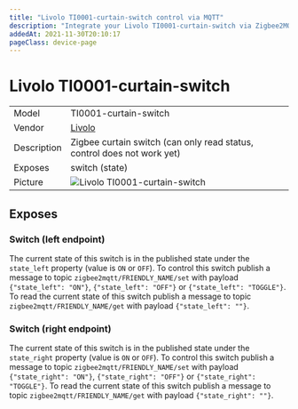 ```yaml
---
title: "Livolo TI0001-curtain-switch control via MQTT"
description: "Integrate your Livolo TI0001-curtain-switch via Zigbee2MQTT with whatever smart home infrastructure you are using without the vendor's bridge or gateway."
addedAt: 2021-11-30T20:10:17
pageClass: device-page
---
```


<!-- !!!! -->
<!-- ATTENTION: This file is auto-generated through docgen! -->
<!-- You can only edit the "Notes"-Section between the two comment lines "Notes BEGIN" and "Notes END". -->
<!-- Do not use h1 or h2 heading within "## Notes"-Section. -->
<!-- !!!! -->

# Livolo TI0001-curtain-switch

|     |     |
|-----|-----|
| Model | TI0001-curtain-switch  |
| Vendor  | [Livolo](/supported-devices/#v=Livolo)  |
| Description | Zigbee curtain switch (can only read status, control does not work yet) |
| Exposes | switch (state) |
| Picture | ![Livolo TI0001-curtain-switch](https://www.zigbee2mqtt.io/images/devices/TI0001-curtain-switch.png) |


<!-- Notes BEGIN: You can edit here. Add "## Notes" headline if not already present. -->


<!-- Notes END: Do not edit below this line -->




## Exposes

### Switch (left endpoint)
The current state of this switch is in the published state under the `state_left` property (value is `ON` or `OFF`).
To control this switch publish a message to topic `zigbee2mqtt/FRIENDLY_NAME/set` with payload `{"state_left": "ON"}`, `{"state_left": "OFF"}` or `{"state_left": "TOGGLE"}`.
To read the current state of this switch publish a message to topic `zigbee2mqtt/FRIENDLY_NAME/get` with payload `{"state_left": ""}`.

### Switch (right endpoint)
The current state of this switch is in the published state under the `state_right` property (value is `ON` or `OFF`).
To control this switch publish a message to topic `zigbee2mqtt/FRIENDLY_NAME/set` with payload `{"state_right": "ON"}`, `{"state_right": "OFF"}` or `{"state_right": "TOGGLE"}`.
To read the current state of this switch publish a message to topic `zigbee2mqtt/FRIENDLY_NAME/get` with payload `{"state_right": ""}`.

